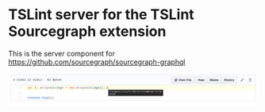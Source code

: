 # TSLint server for the TSLint Sourcegraph extension

This is the server component for https://github.com/sourcegraph/sourcegraph-graphql

![demo](./tslint-sourcegraph.png)
